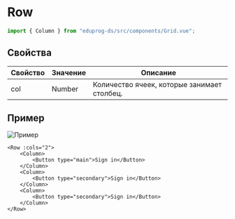 # Row

```js
import { Column } from "eduprog-ds/src/components/Grid.vue";
```

## Свойства

| Свойство | Значение | Описание                                    |
| -------- | -------- | ------------------------------------------- |
| col      | Number   | Количество ячеек, которые занимает столбец. |

## Пример

![Пример](https://i.imgur.com/BriCISU.png)

```vue
<Row :cols="2">
    <Column>
        <Button type="main">Sign in</Button>
    </Column>
    <Column>
        <Button type="secondary">Sign in</Button>
    </Column>
    <Column>
        <Button type="secondary">Sign in</Button>
    </Column>
</Row>
```
